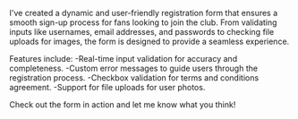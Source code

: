 I've created a dynamic and user-friendly registration form that ensures a smooth sign-up process for fans looking to join the club. From validating inputs like usernames, email addresses, and passwords to checking file uploads for images, the form is designed to provide a seamless experience.

Features include:
 -Real-time input validation for accuracy and completeness.
 -Custom error messages to guide users through the registration process.
 -Checkbox validation for terms and conditions agreement.
 -Support for file uploads for user photos.

Check out the form in action and let me know what you think! 
